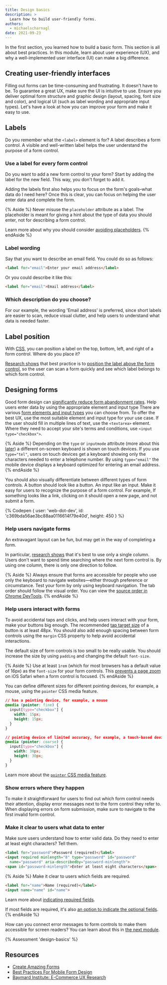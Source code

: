 ```yaml
---
title: Design basics
description: >
  Learn how to build user-friendly forms.
authors:
  - michaelscharnagl
date: 2021-09-23
---
```


In the first section, you learned how to build a basic form.
This section is all about best practices.
In this module, learn about user experience (UX),
and why a well-implemented user interface (UI) can make a big difference.

## Creating user-friendly interfaces

Filling out forms can be time-consuming and frustrating.
It doesn't have to be.
To guarantee a great UX, make sure the UI is intuitive to use.
Ensure you deliver optimal form structure and graphic design (layout, spacing, font size and color),
and logical UI (such as label wording and appropriate input types).
Let's have a look at how you can improve your form and make it easy to use.

## Labels

Do you remember what the `<label>` element is for?
A label describes a form control.
A visible and well-written label helps the user understand the purpose of a form control.

### Use a label for every form control

Do you want to add a new form control to your form?
Start by adding the label for the new field.
This way, you don't forget to add it.

Adding the labels first also helps you to focus on the form's goals–what data do I need here?
Once this is clear, you can focus on helping the user enter data and complete the form.

{% Aside %}
Never misuse the `placeholder` attribute as a label.
The placeholder is meant for giving a hint about the type of data you should enter,
not for describing a form control.

Learn more about why you should consider
[avoiding placeholders](https://www.smashingmagazine.com/2018/06/placeholder-attribute/).
{% endAside %}

### Label wording

Say that you want to describe an email field. You could do so as follows:

```html
<label for="email">Enter your email address</label>
```

Or you could describe it like this:

```html
<label for="email">Email address</label>
```

### Which description do you choose?

For our example, the wording 'Email address' is preferred,
since short labels are easier to scan, reduce visual clutter,
and help users to understand what data is needed faster.

## Label position

With [CSS](/learn/forms/css/styling),
you can position a label on the top, bottom, left, and right of a form control.
Where do you place it?

[Research shows](https://ai.googleblog.com/2014/07/simple-is-better-making-your-web-forms.html)
that best practice is to
[position the label above the form control](https://www.uxmatters.com/mt/archives/2006/07/label-placement-in-forms.php),
so the user can scan a form quickly and see which label belongs to which form control.

## Designing forms

Good form design can
[significantly reduce form abandonment rates](https://baymard.com/blog/checkout-flow-average-form-fields).
Help users enter data by using the appropriate element and input type
There are various
[form elements and input types](/learn/forms/form-elements) you can choose from.
To offer the best UX, use the most suitable element and input type for your use case.
If the user should fill in multiple lines of text, use the `<textarea>` element.
Where they need to accept your site's terms and conditions, use `<input type="checkbox">`.

{% Aside %}
Depending on the `type` or `inputmode` attribute (more about this
[later](/learn/forms/attributes#inputmode))
a different on-screen keyboard is shown on touch devices.
If you use `type="tel"`, users on touch devices get a keyboard showing only the characters needed to enter a telephone number.
By using `type="email"` the mobile device displays a keyboard optimized for entering an email address.
{% endAside %}

You should also visually differentiate between different types of form controls.
A button should look like a button.
An input like an input.
Make it easy for users to recognize the purpose of a form control.
For example, If something looks like a link, clicking on it should open a new page,
and not submit a form.

{% Codepen {
  user: 'web-dot-dev',
  id: 'c369bda56ae3bc88aa0116614f79e40d',
  height: 450
} %}

### Help users navigate forms

An extravagant layout can be fun, but may get in the way of completing a form.

In particular,
[research shows](https://baymard.com/blog/avoid-multi-column-forms)
that it's best to use only a single column.
Users don't want to spend time searching where the next form control is.
By using one column, there is only one direction to follow.

{% Aside %}
Always ensure that forms are accessible for people who use only the keyboard to navigate websites—either through preference or circumstance.
Test your form by only using keyboard navigation.
The tab order should follow the visual order.
You can view the
[source order in Chrome DevTools](https://developer.chrome.com/blog/new-in-devtools-92/#source-order).
{% endAside %}

### Help users interact with forms

To avoid accidental taps and clicks,
and help users interact with your form, make your buttons big enough.
The recommended
[tap target size](/accessible-tap-targets/) of a button is at least 48px.
You should also add enough spacing between form controls using the `margin`
CSS property to help avoid accidental interactions.

The default size of form controls is too small to be really usable. You should increase the size by using `padding` and changing the default `font-size`.

{% Aside %}
Use at least `1rem` (which for most browsers has a default value of 16px)
as the `font-size` for your form controls.
This [prevents a page zoom](https://css-tricks.com/16px-or-larger-text-prevents-ios-form-zoom/)
on iOS Safari when a form control is focused.
{% endAside %}

You can define different sizes for different pointing devices,
for example, a mouse, using the  `pointer` CSS media feature.

```css
// has a pointing device, for example, a mouse
@media (pointer: fine) {
  input[type="checkbox"] {
    width: 15px;
    height: 15px;
  }
}

// pointing device of limited accuracy, for example, a touch-based device
@media (pointer: coarse) {
  input[type="checkbox"] {
    width: 30px;
    height: 30px;
  }
}
```

Learn more about the
[`pointer` CSS media feature](https://developer.mozilla.org/en-US/docs/Web/CSS/@media/pointer).

### Show errors where they happen

To make it straightforward for users to find out which form control needs their attention,
display error messages next to the form control they refer to.
When displaying errors on form submission, make sure to navigate to the first invalid form control.

### Make it clear to users what data to enter

Make sure users understand how to enter valid data.
Do they need to enter at least eight characters? Tell them.

```html
<label for="password">Password (required)</label>
<input required minlength="8" type="password" id="password"
  name="password" aria-describedby="password-minlength">
<span id="password-minlength">Enter at least eight characters</span>
```

{% Aside %}
Make it clear to users which fields are required.

```html
<label for="name">Name (required)</label>
<input name="name" id="name">
```

Learn more about
[indicating required fields](https://www.deque.com/blog/anatomy-of-accessible-forms-required-form-fields/).

If most fields are required,
it's also
[an option to indicate the optional fields](https://www.lukew.com/ff/entry.asp?725).
{% endAside %}

How can you connect error messages to form controls to make them accessible for screen readers?
You can learn about this in [the next module](/learn/forms/accessibility).

{% Assessment 'design-basics' %}


## Resources

- [Create Amazing Forms](https://developers.google.com/web/fundamentals/design-and-ux/input/forms)
- [Best Practices For Mobile Form Design](https://www.smashingmagazine.com/2018/08/best-practices-for-mobile-form-design/)
- [Baymard Institute: E-Commerce UX Research](https://baymard.com/blog)
